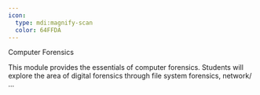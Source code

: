 ```yaml
---
icon:
  type: mdi:magnify-scan
  color: 64FFDA
---
```

Computer Forensics

This module provides the essentials of computer forensics. Students will explore the area of digital forensics through file system forensics, network/ ... 
